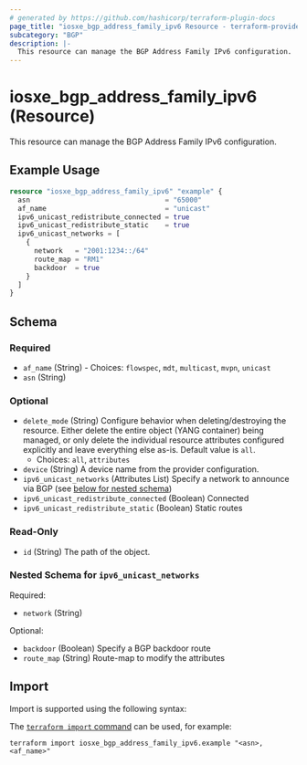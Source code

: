 ```yaml
---
# generated by https://github.com/hashicorp/terraform-plugin-docs
page_title: "iosxe_bgp_address_family_ipv6 Resource - terraform-provider-iosxe"
subcategory: "BGP"
description: |-
  This resource can manage the BGP Address Family IPv6 configuration.
---
```


# iosxe_bgp_address_family_ipv6 (Resource)

This resource can manage the BGP Address Family IPv6 configuration.

## Example Usage

```terraform
resource "iosxe_bgp_address_family_ipv6" "example" {
  asn                                 = "65000"
  af_name                             = "unicast"
  ipv6_unicast_redistribute_connected = true
  ipv6_unicast_redistribute_static    = true
  ipv6_unicast_networks = [
    {
      network   = "2001:1234::/64"
      route_map = "RM1"
      backdoor  = true
    }
  ]
}
```

<!-- schema generated by tfplugindocs -->
## Schema

### Required

- `af_name` (String) - Choices: `flowspec`, `mdt`, `multicast`, `mvpn`, `unicast`
- `asn` (String)

### Optional

- `delete_mode` (String) Configure behavior when deleting/destroying the resource. Either delete the entire object (YANG container) being managed, or only delete the individual resource attributes configured explicitly and leave everything else as-is. Default value is `all`.
  - Choices: `all`, `attributes`
- `device` (String) A device name from the provider configuration.
- `ipv6_unicast_networks` (Attributes List) Specify a network to announce via BGP (see [below for nested schema](#nestedatt--ipv6_unicast_networks))
- `ipv6_unicast_redistribute_connected` (Boolean) Connected
- `ipv6_unicast_redistribute_static` (Boolean) Static routes

### Read-Only

- `id` (String) The path of the object.

<a id="nestedatt--ipv6_unicast_networks"></a>
### Nested Schema for `ipv6_unicast_networks`

Required:

- `network` (String)

Optional:

- `backdoor` (Boolean) Specify a BGP backdoor route
- `route_map` (String) Route-map to modify the attributes

## Import

Import is supported using the following syntax:

The [`terraform import` command](https://developer.hashicorp.com/terraform/cli/commands/import) can be used, for example:

```shell
terraform import iosxe_bgp_address_family_ipv6.example "<asn>,<af_name>"
```
